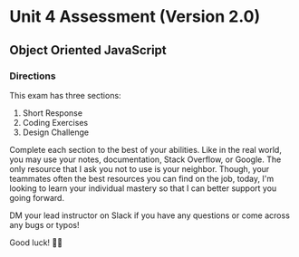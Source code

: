 # Unit 4 Assessment (Version 2.0)
## Object Oriented JavaScript

### Directions
This exam has three sections:
  1. Short Response
  2. Coding Exercises
  3. Design Challenge

Complete each section to the best of your abilities. Like in the real world, you may use your notes, documentation, Stack Overflow, or Google. The only resource that I ask you not to use is your neighbor. Though, your teammates often the best resources you can find on the job, today, I'm looking to learn your individual mastery so that I can better support you going forward.

DM your lead instructor on Slack if you have any questions or come across any bugs or typos!

Good luck! ✌🏾 
